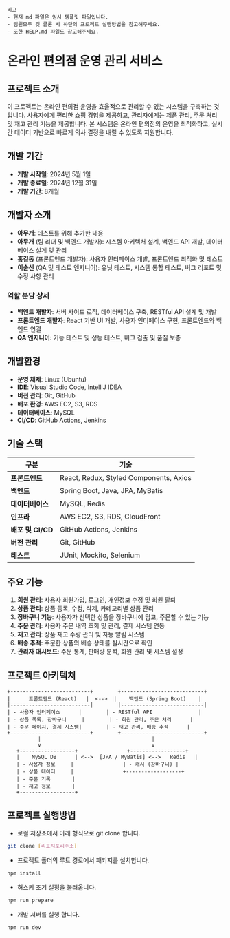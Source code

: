 
```
비고
- 현재 md 파일은 임시 템플릿 파일입니다.
- 팀원모두 깃 클론 시 하단의 프로젝트 실행방법을 참고해주세요.
- 또한 HELP.md 파일도 참고해주세요.

```

# 온라인 편의점 운영 관리 서비스

## 프로젝트 소개

이 프로젝트는 온라인 편의점 운영을 효율적으로 관리할 수 있는 시스템을 구축하는 것입니다. 사용자에게 편리한 쇼핑 경험을 제공하고, 관리자에게는 제품 관리, 주문 처리 및 재고 관리 기능을 제공합니다. 본 시스템은 온라인 편의점의 운영을 최적화하고, 실시간 데이터 기반으로 빠르게 의사 결정을 내릴 수 있도록 지원합니다.

## 개발 기간

- **개발 시작일**: 2024년 5월 1일
- **개발 종료일**: 2024년 12월 31일
- **개발 기간**: 8개월

## 개발자 소개

- **아무개**: 테스트를 위해 추가한 내용
- **아무개** (팀 리더 및 백엔드 개발자): 시스템 아키텍처 설계, 백엔드 API 개발, 데이터베이스 설계 및 관리
- **홍길동** (프론트엔드 개발자): 사용자 인터페이스 개발, 프론트엔드 최적화 및 테스트
- **이순신** (QA 및 테스트 엔지니어): 유닛 테스트, 시스템 통합 테스트, 버그 리포트 및 수정 사항 관리

### 역할 분담 상세

- **백엔드 개발자**: 서버 사이드 로직, 데이터베이스 구축, RESTful API 설계 및 개발
- **프론트엔드 개발자**: React 기반 UI 개발, 사용자 인터페이스 구현, 프론트엔드와 백엔드 연결
- **QA 엔지니어**: 기능 테스트 및 성능 테스트, 버그 검출 및 품질 보증

## 개발환경

- **운영 체제**: Linux (Ubuntu)
- **IDE**: Visual Studio Code, IntelliJ IDEA
- **버전 관리**: Git, GitHub
- **배포 환경**: AWS EC2, S3, RDS
- **데이터베이스**: MySQL
- **CI/CD**: GitHub Actions, Jenkins

## 기술 스택

| 구분              | 기술                                   |
| ----------------- | -------------------------------------- |
| **프론트엔드**    | React, Redux, Styled Components, Axios |
| **백엔드**        | Spring Boot, Java, JPA, MyBatis        |
| **데이터베이스**  | MySQL, Redis                           |
| **인프라**        | AWS EC2, S3, RDS, CloudFront           |
| **배포 및 CI/CD** | GitHub Actions, Jenkins                |
| **버전 관리**     | Git, GitHub                            |
| **테스트**        | JUnit, Mockito, Selenium               |

## 주요 기능

1. **회원 관리**: 사용자 회원가입, 로그인, 개인정보 수정 및 회원 탈퇴
2. **상품 관리**: 상품 등록, 수정, 삭제, 카테고리별 상품 관리
3. **장바구니 기능**: 사용자가 선택한 상품을 장바구니에 담고, 주문할 수 있는 기능
4. **주문 관리**: 사용자 주문 내역 조회 및 관리, 결제 시스템 연동
5. **재고 관리**: 상품 재고 수량 관리 및 자동 알림 시스템
6. **배송 추적**: 주문한 상품의 배송 상태를 실시간으로 확인
7. **관리자 대시보드**: 주문 통계, 판매량 분석, 회원 관리 및 시스템 설정

## 프로젝트 아키텍쳐

```plaintext
+--------------------------+        +---------------------------+
|      프론트엔드 (React)   |  <-->  |    백엔드 (Spring Boot)    |
|--------------------------|        |---------------------------|
| - 사용자 인터페이스      |        | - RESTful API               |
| - 상품 목록, 장바구니     |        | - 회원 관리, 주문 처리      |
| - 주문 페이지, 결제 시스템|        | - 재고 관리, 배송 추적      |
+--------------------------+        +---------------------------+
          |                                    |
          v                                    v
   +------------------+                +------------------+
   |    MySQL DB      | <-->  [JPA / MyBatis] <-->   Redis   |
   | - 사용자 정보     |                | - 캐시 (장바구니) |
   | - 상품 데이터     |                +------------------+
   | - 주문 기록       |
   | - 재고 정보       |
   +------------------+
```

## 프로젝트 실행방법

- 로컬 저장소에서 아래 형식으로 git clone 합니다.

```bash
git clone [리포지토리주소]
```

- 프로젝트 폴더의 루트 경로에서 패키지를 설치합니다.

```bash
npm install
```

- 허스키 초기 설정을 불러옵니다.

```bash
npm run prepare
```

- 개발 서버를 실행 합니다.

```bash
npm run dev
```

